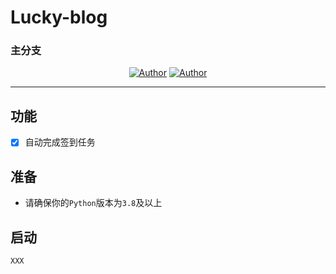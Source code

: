 # Lucky-blog


### 主分支

<p align="center">
    <a href="https://github.com/Yorlg"><img alt="Author" src="https://img.shields.io/badge/author-Yorlg-blueviolet"/></a>
  <a href="https://github.com/LamGC"><img alt="Author" src="https://img.shields.io/badge/author-LamGC-blueviolet"/></a>
</p>

------

## 功能
- [x] 自动完成签到任务

## 准备

* 请确保你的`Python`版本为`3.8`及以上

## 启动
```
XXX
```

